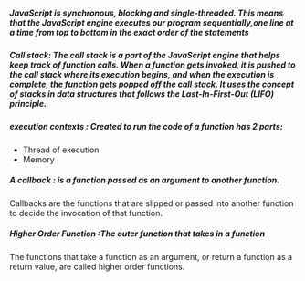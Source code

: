 
##### JavaScript is synchronous, blocking and single-threaded. This means that the JavaScript engine executes our program sequentially,one line at a time from top to bottom in the exact order of the statements


##### Call stack: The call stack is a part of the JavaScript engine that helps keep track of function calls. When a function gets invoked, it is pushed to the call stack where its execution begins, and when the execution is complete, the function gets popped off the call stack. It uses the concept of stacks in data structures that follows the Last-In-First-Out (LIFO) principle.

#####  execution contexts : Created to run the code of a function  has 2 parts: 
- Thread of execution
- Memory

##### A callback : is a function passed as an argument to another function. 
Callbacks are the functions that are slipped or passed into another function to decide the invocation of that function. 

##### Higher Order Function :The outer function that takes in a function 
The functions that take a function as an argument, or return a function as a return value, are called higher order functions.

